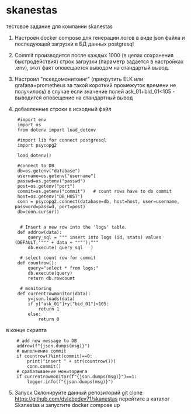 # skanestas
тестовое задание для компании skanestas

1. Настроен docker compose для генерации логов в виде json файла и последующей загрузки в БД данных postgresql 
2. Commit производится после каждых 1000 (в целах сохранения быстродействия) строк загрузки (параметр задается в настройках .env), этот факт оповещается выводом на стандартый вывод.
3. Настроил "псевдомонитоинг" (прикрутить ELK или grafana+prometheus за такой короткий промежуток времени не получилось) в случае если значение полей ask_01+bid_01<105 - выводится оповещение на стандартный вывод 
4. добавленные строки в исходный файл 


        #import env
        import os
        from dotenv import load_dotenv

        #import lib for connect postgresql
        import psycopg2

        load_dotenv()

        #connect to DB
        db=os.getenv("database")
        username=os.getenv("username")
        passwd=os.getenv("passwd")
        post=os.getenv("port")
        commit=os.getenv("commit")   # count rows have to do commit
        host=os.getenv("DB_HOST")
        conn = psycopg2.connect(database=db, host=host, user=username, password=passwd, port=post)
        db=conn.cursor()


         # Insert a new row into the 'logs' table.
        def addrow(data):
            query_sql = """ insert into logs (id, stats) values (DEFAULT,'""" + data + """');"""
            db.execute( query_sql   )

         # select count row for commit
        def countrow():
            query="select * from logs;"
            db.execute(query)
            return db.rowcount

         # monitoring 
        def currentrowmonitor(data):
            y=json.loads(data)
            if y["ask_01"]+y["bid_01"]<105:
                return 1
            else:
                return 0

в конце скрипта 

        # add new message to DB
        addrow(f"{json.dumps(msg)}")
        # выполнение commit
        if countrow()%int(commit)==0:
            print("insert " + str(countrow()))
            conn.commit()
        # срабатываение мониторинга    
        if currentrowmonitor(f"{json.dumps(msg)}")==1:
            logger.info(f"{json.dumps(msg)}")


5. Запуск 
Склонируйте данный репозиторий git clone https://github.com/dvlebedev71/skanestas 
перейтите в каталог Skanestas и запустите docker compose up

